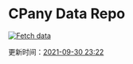 # CPany Data Repo

[![Fetch data](https://github.com/yjl9903/CPany/actions/workflows/fetch.yml/badge.svg)](https://github.com/yjl9903/CPany/actions/workflows/fetch.yml)

<!-- START_SECTION: update_time -->
更新时间：[2021-09-30 23:22](https://www.timeanddate.com/worldclock/fixedtime.html?msg=Fetch+data&iso=20210930T232219&p1=237)
<!-- END_SECTION: update_time -->
